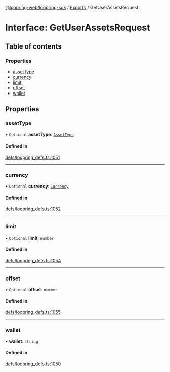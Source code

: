 [@loopring-web/loopring-sdk](../README.md) / [Exports](../modules.md) / GetUserAssetsRequest

# Interface: GetUserAssetsRequest

## Table of contents

### Properties

- [assetType](GetUserAssetsRequest.md#assettype)
- [currency](GetUserAssetsRequest.md#currency)
- [limit](GetUserAssetsRequest.md#limit)
- [offset](GetUserAssetsRequest.md#offset)
- [wallet](GetUserAssetsRequest.md#wallet)

## Properties

### assetType

• `Optional` **assetType**: [`AssetType`](../enums/AssetType.md)

#### Defined in

[defs/loopring_defs.ts:1051](https://github.com/Loopring/loopring_sdk/blob/9d83b66/src/defs/loopring_defs.ts#L1051)

___

### currency

• `Optional` **currency**: [`Currency`](../enums/Currency.md)

#### Defined in

[defs/loopring_defs.ts:1052](https://github.com/Loopring/loopring_sdk/blob/9d83b66/src/defs/loopring_defs.ts#L1052)

___

### limit

• `Optional` **limit**: `number`

#### Defined in

[defs/loopring_defs.ts:1054](https://github.com/Loopring/loopring_sdk/blob/9d83b66/src/defs/loopring_defs.ts#L1054)

___

### offset

• `Optional` **offset**: `number`

#### Defined in

[defs/loopring_defs.ts:1055](https://github.com/Loopring/loopring_sdk/blob/9d83b66/src/defs/loopring_defs.ts#L1055)

___

### wallet

• **wallet**: `string`

#### Defined in

[defs/loopring_defs.ts:1050](https://github.com/Loopring/loopring_sdk/blob/9d83b66/src/defs/loopring_defs.ts#L1050)
